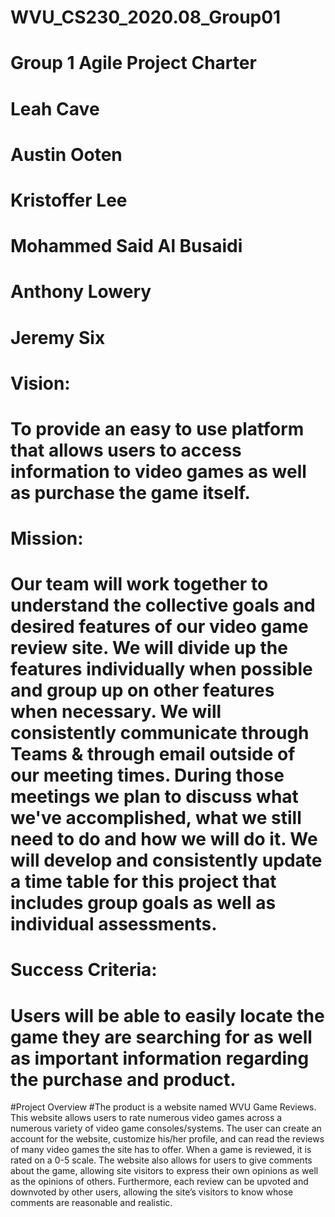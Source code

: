 # WVU_CS230_2020.08_Group01
# Group 1 Agile Project Charter
# Leah Cave
# Austin Ooten
# Kristoffer Lee
# Mohammed Said Al Busaidi
# Anthony Lowery
# Jeremy Six

# Vision: 
# To provide an easy to use platform that allows users to access information to video games as well as purchase the game itself.

# Mission: 
# Our team will work together to understand the collective goals and desired features of our video game review site. We will divide up the features individually when possible and group up on other features when necessary. We will consistently communicate through Teams & through email outside of our meeting times. During those meetings we plan to discuss what we've accomplished, what we still need to do and how we will do it. We will develop and consistently update a time table for this project that includes group goals as well as individual assessments.

# Success Criteria: 
# Users will be able to easily locate the game they are searching for as well as important information regarding the purchase and product.

#Project Overview
#The product is a website named WVU Game Reviews. This website allows users to rate numerous video games across a numerous variety of video game consoles/systems. The user can create an account for the website, customize his/her profile, and can read the reviews of many video games the site has to offer. When a game is reviewed, it is rated on a 0-5 scale. The website also allows for users to give comments about the game, allowing site visitors to express their own opinions as well as the opinions of others. Furthermore, each review can be upvoted and downvoted by other users, allowing the site’s visitors to know whose comments are reasonable and realistic.
